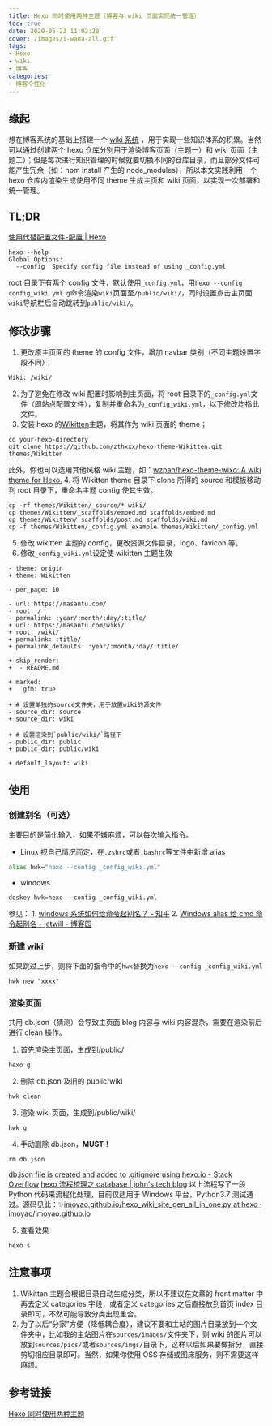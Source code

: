 ```yaml
---
title: Hexo 同时使用两种主题（博客与 wiki 页面实现统一管理）
toc: true
date: 2020-05-23 11:02:28
cover: /images/i-wana-all.gif
tags:
- Hexo
- wiki
- 博客
categories:
- 博客个性化
---
```


## 缘起
想在博客系统的基础上搭建一个 [wiki 系统](/wiki) ，用于实现一些知识体系的积累。当然可以通过创建两个 hexo 仓库分别用于渲染博客页面（主题一）和 wiki 页面（主题二）；但是每次进行知识管理的时候就要切换不同的仓库目录，而且部分文件可能产生冗余（如：npm install 产生的 node_modules），所以本文实践利用一个 hexo 仓库内渲染生成使用不同 theme 生成主页和 wiki 页面，以实现一次部署和统一管理。

## TL;DR
[使用代替配置文件-配置 | Hexo](https://hexo.io/zh-cn/docs/configuration#%E4%BD%BF%E7%94%A8%E4%BB%A3%E6%9B%BF%E9%85%8D%E7%BD%AE%E6%96%87%E4%BB%B6)
```plain
hexo --help
Global Options:
  --config  Specify config file instead of using _config.yml 
```
root 目录下有两个 config 文件，默认使用`_config.yml`，用`hexo --config config_wiki.yml g`命令渲染`wiki`页面至`/public/wiki/`，同时设置点击主页面`wiki`导航栏后自动跳转到`public/wiki/`。

## 修改步骤

1. 更改原主页面的 theme 的 config 文件，增加 navbar 类别（不同主题设置字段不同）；
```plain
Wiki: /wiki/
```
2.  为了避免在修改 wiki 配置时影响到主页面，将 root 目录下的`_config.yml`文件（即站点配置文件），复制并重命名为`_config_wiki.yml`，以下修改均指此文件。
3.  安装 hexo 的[Wikitten](https://github.com/zthxxx/hexo-theme-Wikitten)主题，将其作为 wiki 页面的 theme；
```plain
cd your-hexo-directory
git clone https://github.com/zthxxx/hexo-theme-Wikitten.git themes/Wikitten
```
此外，你也可以选用其他风格 wiki 主题，如：[wzpan/hexo-theme-wixo: A wiki theme for Hexo.](https://github.com/wzpan/hexo-theme-wixo)
4.  将 Wikitten theme 目录下 clone 所得的 source 和模板移动到 root 目录下，重命名主题 config 使其生效。
```plain
cp -rf themes/Wikitten/_source/* wiki/
cp themes/Wikitten/_scaffolds/embed.md scaffolds/embed.md
cp themes/Wikitten/_scaffolds/post.md scaffolds/wiki.md
cp -f themes/Wikitten/_config.yml.example themes/Wikitten/_config.yml
```
5.  修改 wikitten 主题的 config，更改资源文件目录，logo、favicon 等。
6.  修改`_config_wiki.yml`设定使 wikitten 主题生效
```plain
- theme: origin
+ theme: Wikitten

- per_page: 10

- url: https://masantu.com/
- root: /
- permalink: :year/:month/:day/:title/
+ url: https://masantu.com/wiki/
+ root: /wiki/
+ permalink: :title/
+ permalink_defaults: :year/:month/:day/:title/

+ skip_render:
+  - README.md

+ marked:
+   gfm: true

+ # 设置单独的source文件夹，用于放置wiki的源文件
- source_dir: source
+ source_dir: wiki

+ # 设置渲染到`public/wiki/`路径下
- public_dir: public
+ public_dir: public/wiki

+ default_layout: wiki
```

##  使用

### 创建别名（可选）
主要目的是简化输入，如果不嫌麻烦，可以每次输入指令。
- Linux
视自己情况而定，在`.zshrc`或者`.bashrc`等文件中新增 alias
```bash
alias hwk="hexo --config _config_wiki.yml"
```
- windows
```dos
doskey hwk=hexo --config _config_wiki.yml
```
参见：
    1. [windows 系统如何给命令起别名？ - 知乎](https://www.zhihu.com/question/51962577)
    2. [Windows alias 给 cmd 命令起别名 - jetwill - 博客园](https://www.cnblogs.com/chenjo/p/12550207.html)

### 新建 wiki
如果跳过上步，则将下面的指令中的`hwk`替换为`hexo --config _config_wiki.yml`
```plain
hwk new "xxxx"
```

### 渲染页面
共用 db.json（猜测）会导致主页面 blog 内容与 wiki 内容混杂，需要在渲染前后进行 clean 操作。
1. 首先渲染主页面，生成到/public/
```plain
hexo g
```
2. 删除 db.json 及旧的 public/wiki
```plain
hwk clean
```
3. 渲染 wiki 页面，生成到/public/wiki/
```plain
hwk g
```
4. 手动删除 db.json，**MUST！**
```plain
rm db.json
```
[db.json file is created and added to .gitignore using hexo.io - Stack Overflow](https://stackoverflow.com/questions/25389051/db-json-file-is-created-and-added-to-gitignore-using-hexo-io)
[hexo 流程梳理之 database | john's tech blog](https://johnwonder.github.io/2016/10/17/hexo-flow-second/)
以上流程写了一段 Python 代码来流程化处理，目前仅适用于 Windows 平台，Python3.7 测试通过。源码见此：✨[imoyao.github.io/hexo_wiki_site_gen_all_in_one.py at hexo · imoyao/imoyao.github.io](https://github.com/imoyao/imoyao.github.io/blob/hexo/tools/hexo_wiki_site_gen_all_in_one.py)

5. 查看效果
```plain
hexo s
```

## 注意事项

1. Wikitten 主题会根据目录自动生成分类，所以不建议在文章的 front matter 中再去定义 categories 字段，或者定义 categories 之后直接放到首页 index 目录即可，不然可能导致分类出现重合。
2. 为了以后“分家”方便（降低耦合度），建议不要和主站的图片目录放到一个文件夹中，比如我的主站图片在`sources/images/`文件夹下，则 wiki 的图片可以放到`sources/pics/`或者`sources/imgs/`目录下，这样以后如果要做拆分，直接剪切相应目录即可。当然，如果你使用 OSS 存储或图床服务，则不需要这样麻烦。

## 参考链接
[Hexo 同时使用两种主题](https://konfido.github.io/2019/03/16/hexo-wiki/)
